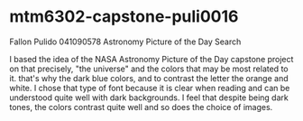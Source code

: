 # mtm6302-capstone-puli0016
Fallon Pulido
041090578
Astronomy Picture of the Day Search

I based the idea of ​​the NASA Astronomy Picture of the Day capstone project on that precisely, "the universe" and the colors that may be most related to it. that's why the dark blue colors, and to contrast the letter the orange and white. I chose that type of font because it is clear when reading and can be understood quite well with dark backgrounds. I feel that despite being dark tones, the colors contrast quite well and so does the choice of images.